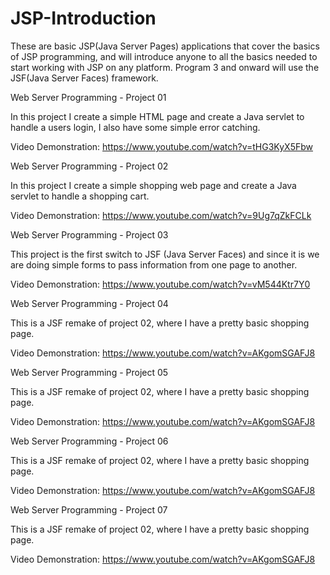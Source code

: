 # JSP-Introduction
These are basic JSP(Java Server Pages) applications that cover the basics of JSP programming, and will introduce anyone to all the basics needed to start working with JSP on any platform. Program 3 and onward will use the JSF(Java Server Faces) framework.

Web Server Programming - Project 01

In this project I create a simple HTML page and create a Java servlet to handle a users login, I also have some simple error catching.

Video Demonstration: https://www.youtube.com/watch?v=tHG3KyX5Fbw

Web Server Programming - Project 02

In this project I create a simple shopping web page and create a Java servlet to handle a shopping cart.

Video Demonstration: https://www.youtube.com/watch?v=9Ug7qZkFCLk

Web Server Programming - Project 03

This project is the first switch to JSF (Java Server Faces) and since it is we are doing simple forms to pass information from one page to another.

Video Demonstration: https://www.youtube.com/watch?v=vM544Ktr7Y0

Web Server Programming - Project 04

This is a JSF remake of project 02, where I have a pretty basic shopping page.

Video Demonstration: https://www.youtube.com/watch?v=AKgomSGAFJ8

Web Server Programming - Project 05

This is a JSF remake of project 02, where I have a pretty basic shopping page.

Video Demonstration: https://www.youtube.com/watch?v=AKgomSGAFJ8

Web Server Programming - Project 06

This is a JSF remake of project 02, where I have a pretty basic shopping page.

Video Demonstration: https://www.youtube.com/watch?v=AKgomSGAFJ8

Web Server Programming - Project 07

This is a JSF remake of project 02, where I have a pretty basic shopping page.

Video Demonstration: https://www.youtube.com/watch?v=AKgomSGAFJ8
